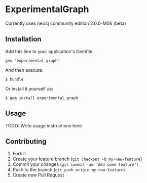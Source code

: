 # ExperimentalGraph

Currently uses neo4j community edition 2.0.0-M06 (beta)

## Installation

Add this line to your application's Gemfile:

    gem 'experimental_graph'

And then execute:

    $ bundle

Or install it yourself as:

    $ gem install experimental_graph

## Usage

TODO: Write usage instructions here

## Contributing

1. Fork it
2. Create your feature branch (`git checkout -b my-new-feature`)
3. Commit your changes (`git commit -am 'Add some feature'`)
4. Push to the branch (`git push origin my-new-feature`)
5. Create new Pull Request
